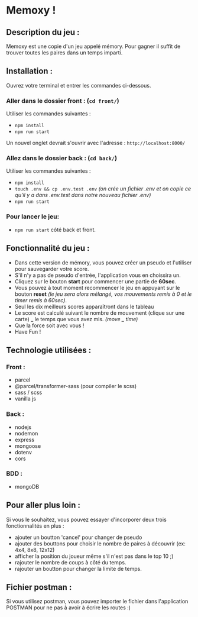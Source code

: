 # Memoxy !

## Description du jeu :

Memoxy est une copie d'un jeu appelé mémory. Pour gagner il suffit de trouver toutes les paires dans un temps imparti.

## Installation :

Ouvrez votre terminal et entrer les commandes ci-dessous.

### Aller dans le dossier front : (`cd front/`)

Utiliser les commandes suivantes :

- `npm install`
- `npm run start`

Un nouvel onglet devrait s'ouvrir avec l'adresse : `http://localhost:8000/`

### Allez dans le dossier back : (`cd back/`)

Utiliser les commandes suivantes :

- `npm install`
- `touch .env && cp .env.test .env` _(on crée un fichier .env et on copie ce qu'il y a dans .env.test dans notre nouveau fichier .env)_
- `npm run start`

### Pour lancer le jeu:

- ```` npm run start ```` côté back et front.

## Fonctionnalité du jeu :

- Dans cette version de mémory, vous pouvez créer un pseudo et l'utiliser pour sauvegarder votre score.
- S'il n'y a pas de pseudo d'entrée, l'application vous en choissira un.
- Cliquez sur le bouton **start** pour commencer une partie de **60sec**.
- Vous pouvez à tout moment recommencer le jeu en appuyant sur le bouton **reset** _(le jeu sera alors mélangé, vos mouvements remis à 0 et le timer remis à 60sec)_.
- Seul les dix meilleurs scores apparaîtront dans le tableau
- Le score est calculé suivant le nombre de mouvement (clique sur une carte) _ le temps que vous avez mis. _(move _ time)_
- Que la force soit avec vous !
- Have Fun !

## Technologie utilisées :

### Front :

- parcel
- @parcel/transformer-sass (pour compiler le scss)
- sass / scss
- vanilla js

### Back :

- nodejs
- nodemon
- express
- mongoose
- dotenv
- cors

### BDD :

- mongoDB

## Pour aller plus loin :

Si vous le souhaitez, vous pouvez essayer d'incorporer deux trois fonctionnalités en plus :
- ajouter un boutton 'cancel' pour changer de pseudo
- ajouter des bouttons pour choisir le nombre de paires à découvrir (ex: 4x4, 8x8, 12x12)
- afficher la position du joueur même s'il n'est pas dans le top 10 ;)
- rajouter le nombre de coups à côté du temps.
- rajouter un boutton pour changer la limite de temps.

## Fichier postman : 

Si vous utilisez postman, vous pouvez importer le fichier dans l'application POSTMAN pour ne pas à avoir à écrire les routes :)